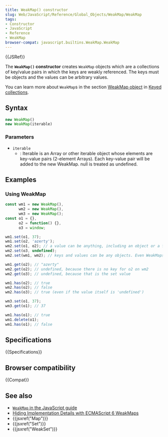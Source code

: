 ```yaml
---
title: WeakMap() constructor
slug: Web/JavaScript/Reference/Global_Objects/WeakMap/WeakMap
tags:
- Constructor
- JavaScript
- Reference
- WeakMap
browser-compat: javascript.builtins.WeakMap.WeakMap
---
```

{{JSRef}}

The **`WeakMap()` constructor** creates `WeakMap` objects which are a
collections of key/value pairs in which the keys are weakly referenced. The keys
must be objects and the values can be arbitrary values.

You can learn more about `WeakMap`s in the section
[WeakMap object](/en-US/docs/Web/JavaScript/Guide/Keyed_collections#WeakMap_object)
in [Keyed collections](/en-US/docs/Web/JavaScript/Guide/Keyed_collections).

## Syntax

```js
new WeakMap()
new WeakMap(iterable)
```

### Parameters

- `iterable`
  - : Iterable is an Array or other iterable object whose elements are key-value
    pairs (2-element Arrays). Each key-value pair will be added to the new
    WeakMap. null is treated as undefined.

## Examples

### Using WeakMap

```js
const wm1 = new WeakMap(),
      wm2 = new WeakMap(),
      wm3 = new WeakMap();
const o1 = {},
      o2 = function() {},
      o3 = window;

wm1.set(o1, 37);
wm1.set(o2, 'azerty');
wm2.set(o1, o2); // a value can be anything, including an object or a function
wm2.set(o3, undefined);
wm2.set(wm1, wm2); // keys and values can be any objects. Even WeakMaps!

wm1.get(o2); // "azerty"
wm2.get(o2); // undefined, because there is no key for o2 on wm2
wm2.get(o3); // undefined, because that is the set value

wm1.has(o2); // true
wm2.has(o2); // false
wm2.has(o3); // true (even if the value itself is 'undefined')

wm3.set(o1, 37);
wm3.get(o1); // 37

wm1.has(o1); // true
wm1.delete(o1);
wm1.has(o1); // false
```

## Specifications

{{Specifications}}

## Browser compatibility

{{Compat}}

## See also

- [`WeakMap` in the JavaScript guide](/en-US/docs/Web/JavaScript/Guide/Keyed_collections#WeakMap_object)
- [Hiding Implementation Details with ECMAScript 6 WeakMaps](http://fitzgeraldnick.com/weblog/53/)
- {{jsxref("Map")}}
- {{jsxref("Set")}}
- {{jsxref("WeakSet")}}
